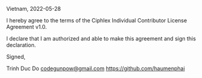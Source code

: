 Vietnam, 2022-05-28

I hereby agree to the terms of the Ciphlex Individual Contributor License Agreement v1.0.

I declare that I am authorized and able to make this agreement and sign this declaration.

Signed,

Trinh Duc Do codegunpow@gmail.com https://github.com/haumenphai
